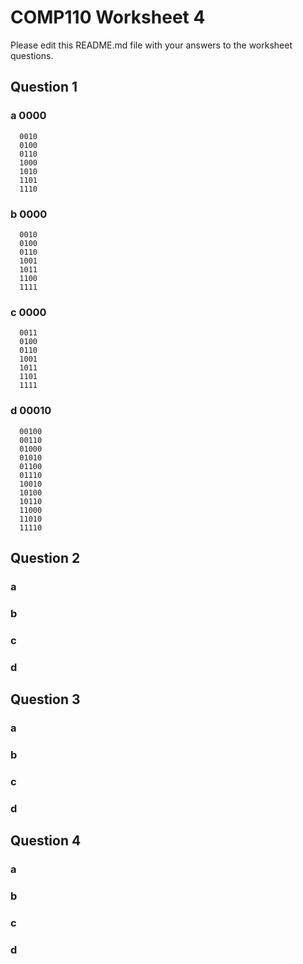 # COMP110 Worksheet 4

Please edit this README.md file with your answers to the worksheet questions.

## Question 1

### a 0000
      0010
      0100
      0110
      1000
      1010
      1101
      1110

### b 0000
      0010
      0100
      0110
      1001
      1011
      1100
      1111

### c 0000
      0011
      0100
      0110
      1001
      1011
      1101
      1111

### d 00010
      00100
      00110
      01000
      01010
      01100
      01110
      10010
      10100
      10110
      11000
      11010
      11110

## Question 2

### a

### b

### c

### d

## Question 3

### a

### b

### c

### d

## Question 4

### a

### b

### c

### d

